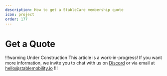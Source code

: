 ```yaml
---
description: How to get a StableCare membership quote
icon: project
order: 177
---
```


# Get a Quote

!!!warning Under Construction
This article is a work-in-progress! If you want more information, we invite you to chat with us on [Discord](https://discord.gg/sVQ8yfA8yB) or via email at hello@stablemobility.io
!!!
